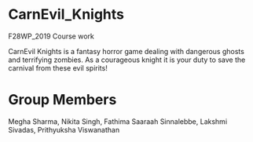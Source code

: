# CarnEvil_Knights
F28WP_2019 Course work 

CarnEvil Knights is a fantasy horror game dealing with dangerous ghosts and terrifying zombies. As a courageous knight it is your duty to save the carnival from these evil spirits! 

# Group Members
Megha Sharma, Nikita Singh, Fathima Saaraah Sinnalebbe, Lakshmi Sivadas, Prithyuksha Viswanathan


